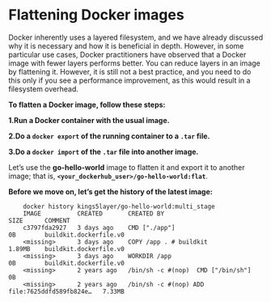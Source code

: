 # Flattening Docker images

Docker inherently uses a layered filesystem, and we have already discussed why it is necessary and how it is beneficial in depth. However, in some particular use cases, Docker practitioners have observed that a Docker image with fewer layers performs better. You can reduce layers in an image by flattening it. However, it is still not a best practice, and you need to do this only if you see a performance improvement, as this would result in a filesystem overhead.

**To flatten a Docker image, follow these steps:**

**1.Run a Docker container with the usual image.**

**2.Do a `docker export` of the running container to a `.tar` file.**

**3.Do a `docker import` of the `.tar` file into another image.**

Let’s use the **go-hello-world** image to flatten it and export it to another image; that is, **`<your_dockerhub_user>/go-hello-world:flat`**.

**Before we move on, let’s get the history of the latest image:**
```shell
    docker history kings5layer/go-hello-world:multi_stage
    IMAGE          CREATED       CREATED BY                                      SIZE      COMMENT
    c3797fda2927   3 days ago    CMD ["./app"]                                   0B        buildkit.dockerfile.v0
    <missing>      3 days ago    COPY /app . # buildkit                          1.89MB    buildkit.dockerfile.v0
    <missing>      3 days ago    WORKDIR /app                                    0B        buildkit.dockerfile.v0
    <missing>      2 years ago   /bin/sh -c #(nop)  CMD ["/bin/sh"]              0B        
    <missing>      2 years ago   /bin/sh -c #(nop) ADD file:7625ddfd589fb824e…   7.33MB  
```